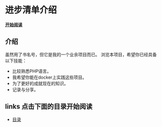 # 进步清单介绍

[**开始阅读**](<preface.md>)

## 介绍

虽然用了书名号，但它是我的一个业余项目而已。
浏览本项目，希望你已经具备以下技能：

   * 比较熟悉PHP语言。
   * 我希望你能在docker上实践这些项目。
   * 为了更好的成就现在的知识。
   * 记录与分享。





## links  **点击下面的目录开始阅读**
   * [目录](<preface.md>)
